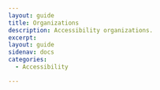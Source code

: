 ```yaml
---
layout: guide
title: Organizations
description: Accessibility organizations.
excerpt: 
layout: guide
sidenav: docs
categories:
  - Accessibility

---
```


